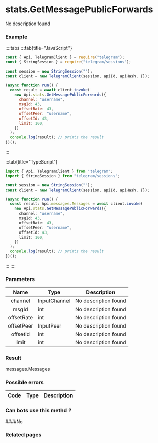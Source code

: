 # stats.GetMessagePublicForwards

No description found

### [](#example)Example

::::tabs
:::tab{title="JavaScript"}

```js
const { Api, TelegramClient } = require("telegram");
const { StringSession } = require("telegram/sessions");

const session = new StringSession("");
const client = new TelegramClient(session, apiId, apiHash, {});

(async function run() {
  const result = await client.invoke(
    new Api.stats.GetMessagePublicForwards({
      channel: "username",
      msgId: 43,
      offsetRate: 43,
      offsetPeer: "username",
      offsetId: 43,
      limit: 100,
    })
  );
  console.log(result); // prints the result
})();
```

:::

:::tab{title="TypeScript"}

```ts
import { Api, TelegramClient } from "telegram";
import { StringSession } from "telegram/sessions";

const session = new StringSession("");
const client = new TelegramClient(session, apiId, apiHash, {});

(async function run() {
  const result: Api.messages.Messages = await client.invoke(
    new Api.stats.GetMessagePublicForwards({
      channel: "username",
      msgId: 43,
      offsetRate: 43,
      offsetPeer: "username",
      offsetId: 43,
      limit: 100,
    })
  );
  console.log(result); // prints the result
})();
```

:::
::::

### [](#parameters)Parameters

|    Name    | Type         | Description          |
| :--------: | ------------ | -------------------- |
|  channel   | InputChannel | No description found |
|   msgId    | int          | No description found |
| offsetRate | int          | No description found |
| offsetPeer | InputPeer    | No description found |
|  offsetId  | int          | No description found |
|   limit    | int          | No description found |

### [](#result)Result

messages.Messages

### [](#possible-errors)Possible errors

| Code | Type | Description |
| :--: | ---- | ----------- |

### [](#can-bots-use-this-method)Can bots use this methd ?

####No

### [](#related-pages)Related pages
